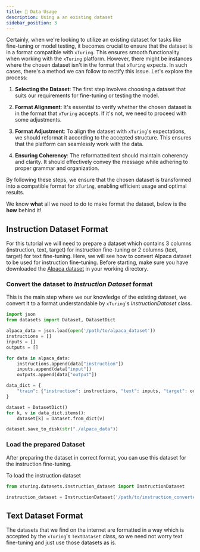 ```yaml
---
title: 📜 Data Usage
description: Using a an existing dataset
sidebar_position: 3
---
```


<!-- ## Prepare Instruction Dataset -->
<!-- There are times, when we want to use some existing dataset for fine-tuning or testing our model on. In such scenarios, it is important to know the format in which we get the dataset and to make sure it is in the format in which `xTuring` will accept for seamless working. If the dataset we choose in a format not expected by `xTuring`, then below is a way to do it. Let's dive right into it! -->

Certainly, when we're looking to utilize an existing dataset for tasks like fine-tuning or model testing, it becomes crucial to ensure that the dataset is in a format compatible with `xTuring`. This ensures smooth functionality when working with the `xTuring` platform. However, there might be instances where the chosen dataset isn't in the format that `xTuring` expects. In such cases, there's a method we can follow to rectify this issue. Let's explore the process:

1. **Selecting the Dataset**: The first step involves choosing a dataset that suits our requirements for fine-tuning or testing the model.

2. **Format Alignment**: It's essential to verify whether the chosen dataset is in the format that `xTuring` accepts. If it's not, we need to proceed with some adjustments.

3. **Format Adjustment**: To align the dataset with `xTuring`'s expectations, we should reformat it according to the accepted structure. This ensures that the platform can seamlessly work with the data.

4. **Ensuring Coherency**: The reformatted text should maintain coherency and clarity. It should effectively convey the message while adhering to proper grammar and organization.

By following these steps, we ensure that the chosen dataset is transformed into a compatible format for `xTuring`, enabling efficient usage and optimal results. 

We know __what__ all we need to do to make format the dataset, below is the __how__ behind it!

## Instruction Dataset Format
For this tutorial we will need to prepare a dataset which contains 3 columns (instruction, text, target) for instruction fine-tuning or 2 columns (text, target) for text fine-tuning. Here, we will see how to convert Alpaca dataset to be used for instruction fine-tuning. Before starting, make sure you have downloaded the [Alpaca dataset](https://github.com/tatsu-lab/stanford_alpaca/blob/main/alpaca_data.json) in your working directory. 


### Convert the dataset to _Instruction Dataset_ format
This is the main step where we our knowledge of the existing dataset, we convert it to a format understandable by `xTuring`'s _InstructionDataset_ class.

```python
import json
from datasets import Dataset, DatasetDict

alpaca_data = json.load(open('/path/to/alpaca_dataset'))
instructions = []
inputs = []
outputs = []

for data in alpaca_data:
    instructions.append(data["instruction"])
    inputs.append(data["input"])
    outputs.append(data["output"])

data_dict = {
    "train": {"instruction": instructions, "text": inputs, "target": outputs}
}

dataset = DatasetDict()
for k, v in data_dict.items():
    dataset[k] = Dataset.from_dict(v)

dataset.save_to_disk(str("./alpaca_data"))
```


### Load the prepared Dataset

After preparing the dataset in correct format, you can use this dataset for the instruction fine-tuning.

To load the instruction dataset

```python
from xturing.datasets.instruction_dataset import InstructionDataset

instruction_dataset = InstructionDataset('/path/to/instruction_converted_alpaca_dataset')
```

## Text Dataset Format

The datasets that we find on the internet are formatted in a way which is accepted by the `xTuring`'s `TextDataset` class, so we need not worry text fine-tuning and just use those datasets as is. 